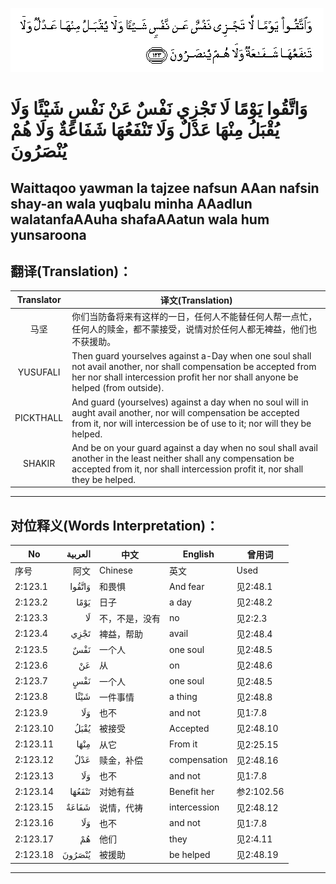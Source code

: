 ![002:123](images/002_123.gif)

#   وَاتَّقُوا يَوْمًا لَا تَجْزِي نَفْسٌ عَنْ نَفْسٍ شَيْئًا وَلَا يُقْبَلُ مِنْهَا عَدْلٌ وَلَا تَنْفَعُهَا شَفَاعَةٌ وَلَا هُمْ يُنْصَرُونَ 

## Waittaqoo yawman la tajzee nafsun AAan nafsin shay-an wala yuqbalu minha AAadlun walatanfaAAuha shafaAAatun wala hum yunsaroona

## 翻译(Translation)：

| Translator | 译文(Translation)                                            |
| :--------: | ------------------------------------------------------------ |
|    马坚    | 你们当防备将来有这样的一日，任何人不能替任何人帮一点忙，任何人的赎金，都不蒙接受，说情对於任何人都无裨益，他们也不获援助。 |
|  YUSUFALI  | Then guard yourselves against a-Day when one soul shall not avail another, nor shall compensation be accepted from her nor shall intercession profit her nor shall anyone be helped (from outside). |
| PICKTHALL  | And guard (yourselves) against a day when no soul will in aught avail another, nor will compensation be accepted from it, nor will intercession be of use to it; nor will they be helped. |
|   SHAKIR   | And be on your guard against a day when no soul shall avail another in the least neither shall any compensation be accepted from it, nor shall intercession profit it, nor shall they be helped. |

---

## 对位释义(Words Interpretation)：

| No       | العربية | 中文           | English      | 曾用词     |
| -------- | -------:| -------------- | ------------ | ---------- |
| 序号     | 阿文    | Chinese        | 英文         | Used     |
| 2:123.1  | وَاتَّقُوا | 和畏惧         | And fear     | 见2:48.1   |
| 2:123.2  | يَوْمًا | 日子           | a day        | 见2:48.2   |
| 2:123.3  | لَا   | 不，不是，没有 | no           | 见2:2.3    |
| 2:123.4  | تَجْزِي | 裨益，帮助     | avail        | 见2:48.4   |
| 2:123.5  | نَفْسٌ | 一个人         | one soul  | 见2:48.5   |
| 2:123.6  | عَنْ  | 从             | on           | 见2:48.6   |
| 2:123.7  | نَفْسٍ | 一个人         | one soul  | 见2:48.5   |
| 2:123.8  | شَيْئًا | 一件事情       | a thing      | 见2:48.8   |
| 2:123.9  | وَلَا | 也不           | and not      | 见1:7.8    |
| 2:123.10 | يُقْبَلُ | 被接受         | Accepted     | 见2:48.10  |
| 2:123.11 | مِنْهَا | 从它           | From it      | 见2:25.15  |
| 2:123.12 | عَدْلٌ | 赎金，补偿     | compensation | 见2:48.16  |
| 2:123.13 | وَلَا | 也不           | and not      | 见1:7.8    |
| 2:123.14 | تَنْفَعُهَا | 对她有益       | Benefit her  | 参2:102.56 |
| 2:123.15 | شَفَاعَةٌ | 说情，代祷     | intercession | 见2:48.12  |
| 2:123.16 | وَلَا | 也不           | and not      | 见1:7.8    |
| 2:123.17 | هُمْ  | 他们           | they         | 见2:4.11   |
| 2:123.18 | يُنْصَرُونَ | 被援助         | be helped    | 见2:48.19  |

---
